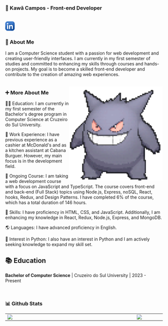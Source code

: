 ### 👋 Kawã Campos - Front-end Developer
<br>
<a href="https://www.linkedin.com/in/kaw%C3%A3-campos-703495266/"><img src="images/linkedin.png" alt="linkedin" width="30px"></a>

### 📖 About Me
I am a Computer Science student with a passion for web development and creating user-friendly interfaces. I am currently in my first semester of studies and committed to enhancing my skills through courses and hands-on projects. My goal is to become a skilled front-end developer and contribute to the creation of amazing web experiences.
<br/>
<br/>
 
  <img align="right" alt="GIF"  src="./images/pokemon-gengar.gif" width="300px">

### ➕ More About Me
👨‍🎓 Education: I am currently in my first semester of the Bachelor's degree program in Computer Science at Cruzeiro do Sul University.

💼 Work Experience: I have previous experience as a cashier at McDonald's and as a kitchen assistant at Cabana Burguer. However, my main focus is in the development field.

🌱 Ongoing Course: I am taking a web development course with a focus on JavaScript and TypeScript. The course covers front-end and back-end (Full Stack) topics using Node.js, Express, noSQL, React, hooks, Redux, and Design Patterns. I have completed 6% of the course, which has a total duration of 146 hours.

🚀 Skills: I have proficiency in HTML, CSS, and JavaScript. Additionally, I am enhancing my knowledge in React, Redux, Node.js, Express, and MongoDB.

🌎 Languages: I have advanced proficiency in English.

🐍 Interest in Python: I also have an interest in Python and I am actively seeking knowledge to expand my skill set.


## 📚 Education
**Bachelor of Computer Science** | Cruzeiro do Sul University | 2023 - Present
<br>


<br>


### 📊 Github Stats
<center>
  <table>
    <tr>
        <td><img width="400px" align="left" src="https://camo.githubusercontent.com/8d93a9bce39150cae9d2e01f7a1ddb58895e7c7398ae57cf557005afa612e93e/68747470733a2f2f6769746875622d726561646d652d73746174732e76657263656c2e6170702f6170692f746f702d6c616e67732f3f757365726e616d653d4b61776143616d706f7326686964653d68746d6c266c61796f75743d636f6d70616374267468656d653d6461726b" /></td>
        <td><img width="495px" align="left" src="https://github-readme-stats.vercel.app/api?username=KawaCampos&theme=dark&count_private=true"/></td>
    </tr>   
  </table>
</center>  

<br>
